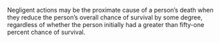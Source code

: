 Negligent actions may be the proximate cause of a person’s death when they reduce the person’s overall chance of survival by some degree, regardless of whether the person initially had a greater than fifty-one percent chance of survival.